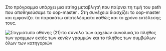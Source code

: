 Στο πρόγραμμα υπάρχει μια string μεταβλητή που παίρνει τη τιμή του path που αποθηκεύσαμε το oop-master . 
Στη συνέχεια διασχίζει το oop-master και εμφανίζει τα παρακάτω αποτελέσματα καθώς και το χρόνο εκτέλεσης τους. 

![Στιγμιότυπο οθόνης (21)](https://user-images.githubusercontent.com/65713677/115927536-403cc300-a48d-11eb-9187-ed87c3a7e00c.png):το σύνολο των αρχείων συνολικά,το πλήθος των γραμμων εκτός των κενών γραμμών και το πλήθος των συμβώλων όλων των κατηγοριών
